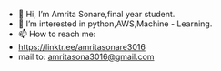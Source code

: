 - 👋 Hi, I’m Amrita Sonare,final year student.
- 👀 I’m interested in python,AWS,Machine - Learning.
- 📫 How to reach me:
- https://linktr.ee/amritasonare3016 
- mail to: amritasona3016@gmail.com

